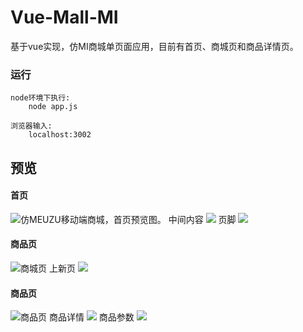 # Vue-Mall-MI
基于vue实现，仿MI商城单页面应用，目前有首页、商城页和商品详情页。

### 运行
```
node环境下执行: 
    node app.js
    
浏览器输入:
    localhost:3002
```
## 预览

#### 首页
<img src="./preview/01.png" title="仿MEUZU移动端商城，首页预览图。">
中间内容
<img src="./preview/02.png">
页脚
<img src="./preview/03.png">

#### 商品页
<img src="./preview/04" title="商城页">
上新页
<img src="./preview/05.png">

#### 商品页
<img src="./preview/06.png" title="商品页">
商品详情
<img src="./preview/07.png">
商品参数
<img src="./preview/08.png">
